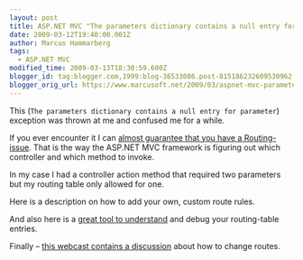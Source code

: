 ```yaml
---
layout: post
title: ASP.NET MVC "The parameters dictionary contains a null entry for parameter”
date: 2009-03-12T19:40:00.001Z
author: Marcus Hammarberg
tags:
  - ASP.NET MVC
modified_time: 2009-03-13T18:30:59.600Z
blogger_id: tag:blogger.com,1999:blog-36533086.post-815186232609530962
blogger_orig_url: https://www.marcusoft.net/2009/03/aspnet-mvc-parameters-dictionary.html
---
```


This (`The parameters dictionary contains a null entry for parameter`) exception was thrown at me and confused me for a while.

If you ever encounter it I can [almost guarantee that you have a Routing-issue](http://weblogs.asp.net/scottgu/archive/2007/12/03/asp-net-mvc-framework-part-2-url-routing.aspx). That is the way the ASP.NET MVC framework is figuring out which controller and which method to invoke.

In my case I had a controller action method that required two parameters but my routing table only allowed for one.

Here is a description on how to add your own, custom route rules.

And also here is a [great tool to understand](http://haacked.com/archive/2008/03/13/url-routing-debugger.aspx) and debug your routing-table entries.

Finally – [this webcast contains a discussion](http://www.asp.net/learn/mvc-videos/video-356.aspx) about how to change routes.
